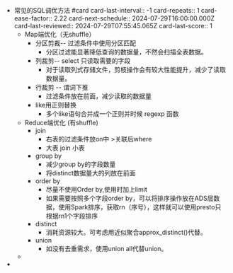 - 常见的SQL调优方法 #card
  card-last-interval:: -1
  card-repeats:: 1
  card-ease-factor:: 2.22
  card-next-schedule:: 2024-07-29T16:00:00.000Z
  card-last-reviewed:: 2024-07-29T07:55:45.065Z
  card-last-score:: 1
	- Map端优化（无shuffle）
		- 分区剪裁-- 过滤条件中使用分区匹配
			- 分区过滤能显著降低查询的数据量，不然会扫描全表数据。
		- 列裁剪-- select 只读取需要的字段
			- 对于读取列式存储文件，剪枝操作会有较大性能提升，减少了读取数据量。
		- 行裁剪 -- 谓词下推
			- 过滤条件放在前面，减少读取的数据量
		- like用正则替换
			- 多个like语句合并成一个正则并时候 regexp 函数
	- Reduce端优化 (有shuffle)
		- join
			- 右表的过滤条件放on中 >关联后where
			- 大表 join 小表
		- group by
			- 减少group by的字段数量
			- 将distinct数据量大的列放在前面
		- order by
			- 尽量不使用Order by,使用时加上limit
			- 如果需要按照多个字段order by，可以将排序操作放在ADS层数据，使用Spark排序，获取rn（序号），这样就可以使用presto只根据rn1个字段排序
		- distinct
			- 消耗资源较大。可考虑用近似聚合approx_distinct()代替。
		- union
			- 如没有去重需求，使用union all代替union。
	-
-